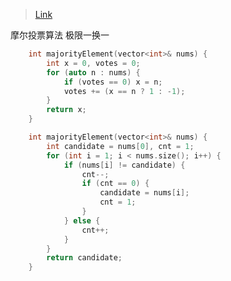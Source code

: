> [Link](https://leetcode.cn/problems/shu-zu-zhong-chu-xian-ci-shu-chao-guo-yi-ban-de-shu-zi-lcof/)

摩尔投票算法 极限一换一
```c++
    int majorityElement(vector<int>& nums) {
        int x = 0, votes = 0;
        for (auto n : nums) {
            if (votes == 0) x = n;
            votes += (x == n ? 1 : -1); 
        }
        return x;
    }
```


```c++
    int majorityElement(vector<int>& nums) {
        int candidate = nums[0], cnt = 1;
        for (int i = 1; i < nums.size(); i++) {
            if (nums[i] != candidate) {
                cnt--;
                if (cnt == 0) {
                    candidate = nums[i];
                    cnt = 1;
                }
            } else {
                cnt++;
            }
        }
        return candidate;
    }
```